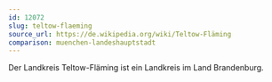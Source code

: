 ```yaml
---
id: 12072
slug: teltow-flaeming
source_url: https://de.wikipedia.org/wiki/Teltow-Fläming
comparison: muenchen-landeshauptstadt
---
```


Der Landkreis Teltow-Fläming ist ein Landkreis im Land Brandenburg.
